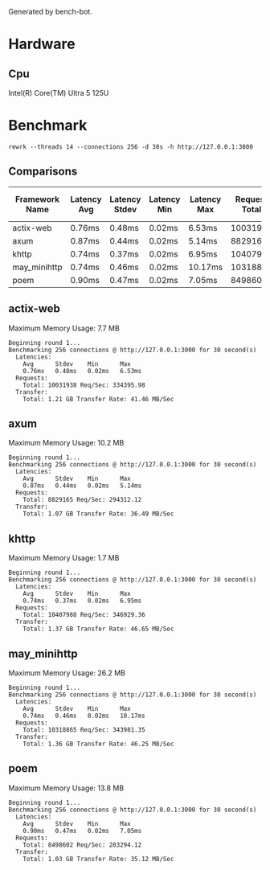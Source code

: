 Generated by bench-bot.

# Hardware

## Cpu

Intel(R) Core(TM) Ultra 5 125U

# Benchmark

`rewrk --threads 14 --connections 256 -d 30s -h http://127.0.0.1:3000`

## Comparisons

| Framework Name | Latency Avg | Latency Stdev | Latency Min | Latency Max | Request Total | Request Req/Sec | Transfer Total | Transfer Rate | Max. Memory Usage |
|---|---|---|---|---|---|---|---|---|---|
|actix-web|0.76ms|0.48ms|0.02ms|6.53ms|10031938|334395.98|1.21GB|41.46MB/Sec|7.7MB|
|axum|0.87ms|0.44ms|0.02ms|5.14ms|8829165|294312.12|1.07GB|36.49MB/Sec|10.2MB|
|khttp|0.74ms|0.37ms|0.02ms|6.95ms|10407988|346929.36|1.37GB|46.65MB/Sec|1.7MB|
|may_minihttp|0.74ms|0.46ms|0.02ms|10.17ms|10318865|343981.35|1.36GB|46.25MB/Sec|26.2MB|
|poem|0.90ms|0.47ms|0.02ms|7.05ms|8498602|283294.12|1.03GB|35.12MB/Sec|13.8MB|

## actix-web

Maximum Memory Usage: 7.7 MB

```
Beginning round 1...
Benchmarking 256 connections @ http://127.0.0.1:3000 for 30 second(s)
  Latencies:
    Avg      Stdev    Min      Max      
    0.76ms   0.48ms   0.02ms   6.53ms   
  Requests:
    Total: 10031938 Req/Sec: 334395.98
  Transfer:
    Total: 1.21 GB Transfer Rate: 41.46 MB/Sec
```

## axum

Maximum Memory Usage: 10.2 MB

```
Beginning round 1...
Benchmarking 256 connections @ http://127.0.0.1:3000 for 30 second(s)
  Latencies:
    Avg      Stdev    Min      Max      
    0.87ms   0.44ms   0.02ms   5.14ms   
  Requests:
    Total: 8829165 Req/Sec: 294312.12
  Transfer:
    Total: 1.07 GB Transfer Rate: 36.49 MB/Sec
```

## khttp

Maximum Memory Usage: 1.7 MB

```
Beginning round 1...
Benchmarking 256 connections @ http://127.0.0.1:3000 for 30 second(s)
  Latencies:
    Avg      Stdev    Min      Max      
    0.74ms   0.37ms   0.02ms   6.95ms   
  Requests:
    Total: 10407988 Req/Sec: 346929.36
  Transfer:
    Total: 1.37 GB Transfer Rate: 46.65 MB/Sec
```

## may_minihttp

Maximum Memory Usage: 26.2 MB

```
Beginning round 1...
Benchmarking 256 connections @ http://127.0.0.1:3000 for 30 second(s)
  Latencies:
    Avg      Stdev    Min      Max      
    0.74ms   0.46ms   0.02ms   10.17ms  
  Requests:
    Total: 10318865 Req/Sec: 343981.35
  Transfer:
    Total: 1.36 GB Transfer Rate: 46.25 MB/Sec
```

## poem

Maximum Memory Usage: 13.8 MB

```
Beginning round 1...
Benchmarking 256 connections @ http://127.0.0.1:3000 for 30 second(s)
  Latencies:
    Avg      Stdev    Min      Max      
    0.90ms   0.47ms   0.02ms   7.05ms   
  Requests:
    Total: 8498602 Req/Sec: 283294.12
  Transfer:
    Total: 1.03 GB Transfer Rate: 35.12 MB/Sec
```
